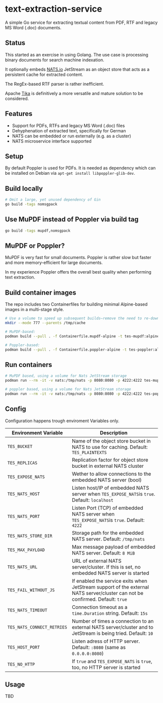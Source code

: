 # text-extraction-service

A simple Go service for extracting textual content from PDF, RTF and legacy MS Word (.doc) documents.

## Status

This started as an exercise in using Golang.
The use case is processing binary documents for search machine indexation.

It optionally embeds [NATS.io](https://nats.io/) JetStream as an object store that acts as a persistent cache for extracted content.

The RegEx-based RTF parser is rather inefficient.

Apache [Tika](https://tika.apache.org/) is definitively a more versatile and mature solution to be considered.

## Features

- Support for PDFs, RTFs and legacy MS Word (.doc) files
- Dehyphenation of extracted text, specifically for German
- NATS can be embedded or run externally (e.g. as a cluster)
- NATS microservice interface supported

## Setup

By default Poppler is used for PDFs. It is needed as dependency which can be installed on Debian via `apt-get install libpoppler-glib-dev`.

## Build locally

```sh
# Omit a large, yet unused dependency of Gin
go build -tags nomsgpack
```

## Use MuPDF instead of Poppler via build tag

```sh
go build -tags mupdf,nomsgpack
```

## MuPDF or Poppler?

MuPDF is very fast for small documents.
Poppler is rather slow but faster and more memory-efficient for large documents.

In my experience Poppler offers the overall best quality when performing text extraction.

## Build container images

The repo includes two Containerfiles for building minimal Alpine-based images in a multi-stage style.

```sh
# Use a volume to speed up subsequent builds—remove the need to re-download and re-compile all dependencies
mkdir --mode 777 --parents /tmp/cache

# MuPDF-based:
podman build --pull . -f Containerfile.mupdf-alpine -t tes-mupdf:alpine --volume /tmp/cache:/tmp

# Poppler-based:
podman build --pull . -f Containerfile.poppler-alpine -t tes-poppler:alpine --volume /tmp/cache:/tmp
```

## Run containers

```sh
# MuPDF based, using a volume for Nats JetStream storage
podman run --rm -it -v nats:/tmp/nats -p 8080:8080 -p 4222:4222 tes-mupdf:alpine

# poppler based, using a volume for Nats JetStream storage
podman run --rm -it -v nats:/tmp/nats -p 8080:8080 -p 4222:4222 tes-poppler:alpine
```

## Config

Configuration happens trough enviroment Variables only.

| Environment Variable  | Description                                                                   |
| --------------------- | ----------------------------------------------------------------------------- |
| `TES_BUCKET`          | Name of the object store bucket in NATS to use for caching. Default: `TES_PLAINTEXTS` |
| `TES_REPLICAS`        | Replication factor for object store bucket in external NATS cluster           |
| `TES_EXPOSE_NATS`     | Wether to allow connections to the embedded NATS server (bool)                |
| `TES_NATS_HOST`       | Listen host/IP of embedded NATS server when `TES_EXPOSE_NATS`is `true`. Default: `localhost` |
| `TES_NATS_PORT`       | Listen Port (TCP) of embedded NATS server when `TES_EXPOSE_NATS`is `true`. Default: `4222` |
| `TES_NATS_STORE_DIR`  | Storage path for the embedded NATS server. Default: `/tmp/nats`               |
| `TES_MAX_PAYLOAD`     | Max message payload of embedded NATS server. Default: `8 MiB`                 |
| `TES_NATS_URL`        | URL of external NATS server/cluster. If this is set, no embedded NATS server is started |
| `TES_FAIL_WITHOUT_JS` | If enabled the service exits when JetStream support of the external NATS server/cluster can not be confirmed. Default: `true` |
| `TES_NATS_TIMEOUT`    | Connection timeout as a `time.Duration` string. Default: `15s`                |
| `TES_NATS_CONNECT_RETRIES` | Number of times a connection to an external NATS server/cluster and to JetStream is being tried. Default: `10` |
| `TES_HOST_PORT`       | Listen adress of HTTP server. Default: `:8080` (same as `0.0.0.0:8080`)       |
| `TES_NO_HTTP`         | If `true` and `TES_EXPOSE_NATS` is `true`, too, no HTTP server is started     |

## Usage

TBD
